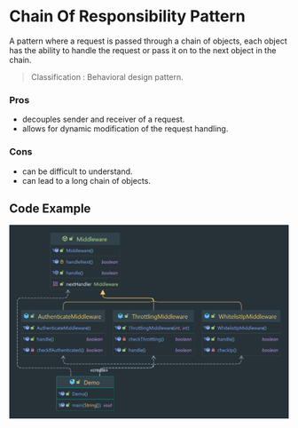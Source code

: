 # Chain Of Responsibility Pattern

A pattern where a request is passed through a chain of objects, each object has the ability to handle the request or
pass it on to the next object in the chain.

> Classification : Behavioral design pattern.

### Pros

* decouples sender and receiver of a request.
* allows for dynamic modification of the request handling.

### Cons

* can be difficult to understand.
* can lead to a long chain of objects.

## Code Example

![Chain of Responsibility Pattern](../../../images/chainOfResponsibility.png)
